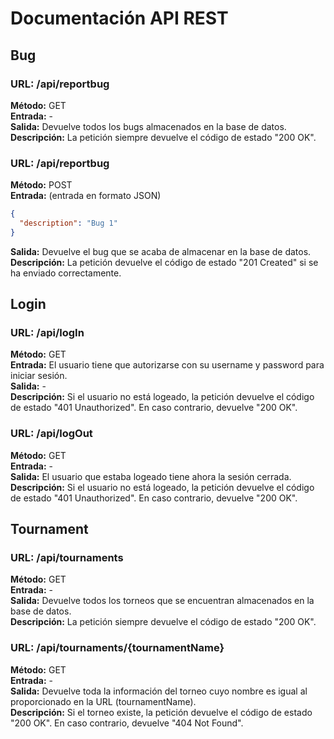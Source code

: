 # Documentación API REST

## Bug

### URL: /api/reportbug
**Método:** GET  
**Entrada:** -  
**Salida:** Devuelve todos los bugs almacenados en la base de datos.  
**Descripción:** La petición siempre devuelve el código de estado "200 OK".

### URL: /api/reportbug
**Método:** POST  
**Entrada:** (entrada en formato JSON)
```json
{
  "description": "Bug 1"
}
```
**Salida:** Devuelve el bug que se acaba de almacenar en la base de datos.  
**Descripción:** La petición devuelve el código de estado "201 Created" si se ha enviado correctamente.

## Login

### URL: /api/logIn
**Método:** GET  
**Entrada:** El usuario tiene que autorizarse con su username y password para iniciar sesión.  
**Salida:** -  
**Descripción:** Si el usuario no está logeado, la petición devuelve el código de estado "401 Unauthorized". En caso contrario, devuelve "200 OK".

### URL: /api/logOut
**Método:** GET  
**Entrada:** -  
**Salida:** El usuario que estaba logeado tiene ahora la sesión cerrada.  
**Descripción:** Si el usuario no está logeado, la petición devuelve el código de estado "401 Unauthorized". En caso contrario, devuelve "200 OK".

## Tournament

### URL: /api/tournaments
**Método:** GET  
**Entrada:** -  
**Salida:** Devuelve todos los torneos que se encuentran almacenados en la base de datos.  
**Descripción:** La petición siempre devuelve el código de estado "200 OK".

### URL: /api/tournaments/{tournamentName}
**Método:** GET  
**Entrada:** -  
**Salida:** Devuelve toda la información del torneo cuyo nombre es igual al proporcionado en la URL (tournamentName).  
**Descripción:** Si el torneo existe, la petición devuelve el código de estado "200 OK". En caso contrario, devuelve "404 Not Found".
